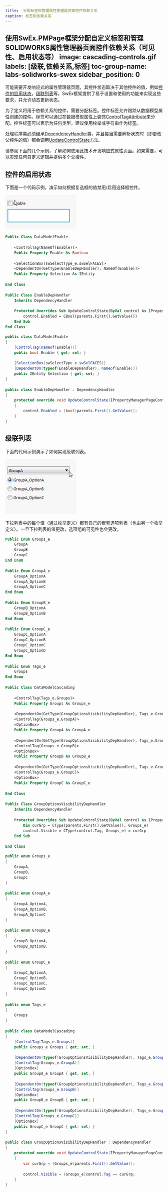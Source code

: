 ```yaml
---
title:  分配标签和管理属性管理器页面控件依赖关系
caption: 标签和依赖关系
---
```

 使用SwEx.PMPage框架分配自定义标签和管理SOLIDWORKS属性管理器页面控件依赖关系（可见性、启用状态等）
image: cascading-controls.gif
labels: [级联,依赖关系,标签]
toc-group-name: labs-solidworks-swex
sidebar_position: 0
---
可能需要开发响应式的属性管理器页面，其控件状态取决于其他控件的值，例如[控件的启用状态](#controls-enable-state)，[级联列表](#cascading-lists)等。SwEx框架提供了易于设置和使用的功能来实现这些要求，并允许动态更新状态。

为了定义将用于依赖关系的控件，需要分配标签。控件标签允许跟踪从数据模型属性创建的控件。标签可以通过在数据模型属性上装饰[ControlTagAttribute](https://docs.codestack.net/swex/pmpage/html/T_CodeStack_SwEx_PMPage_Attributes_ControlTagAttribute.htm)来分配。控件标签可以表示为任何类型，建议使用枚举或字符串作为标签。

处理程序类必须继承[DependencyHandler](https://docs.codestack.net/swex/pmpage/html/T_CodeStack_SwEx_PMPage_Base_DependencyHandler.htm)类，并且每当需要解析状态时（即更改父控件的值）都会调用[UpdateControlState](https://docs.codestack.net/swex/pmpage/html/M_CodeStack_SwEx_PMPage_Base_DependencyHandler_UpdateControlState.htm)方法。

请参阅下面的几个示例，了解如何使用此技术开发响应式属性页面。如果需要，可以实现任何自定义逻辑并提供多个父控件。

## 控件的启用状态

下面是一个代码示例，演示如何根据复选框的值禁用/启用选择框控件。

![根据复选框更改控件的启用状态](enable-control.gif)

~~~vb
Public Class DataModelEnable

    <ControlTag(NameOf(Enable))>
    Public Property Enable As Boolean

    <SelectionBox(swSelectType_e.swSelFACES)>
    <DependentOn(GetType(EnableDepHandler), NameOf(Enable))>
    Public Property Selection As IEntity

End Class

Public Class EnableDepHandler
    Inherits DependencyHandler

    Protected Overrides Sub UpdateControlState(ByVal control As IPropertyManagerPageControlEx, ByVal parents As IPropertyManagerPageControlEx())
        control.Enabled = CBool(parents.First().GetValue())
    End Sub
End Class
~~~

~~~cs
public class DataModelEnable
{
    [ControlTag(nameof(Enable))]
    public bool Enable { get; set; }

    [SelectionBox(swSelectType_e.swSelFACES)]
    [DependentOn(typeof(EnableDepHandler), nameof(Enable))]
    public IEntity Selection { get; set; }
}

public class EnableDepHandler : DependencyHandler
{
    protected override void UpdateControlState(IPropertyManagerPageControlEx control, IPropertyManagerPageControlEx[] parents)
    {
        control.Enabled = (bool)parents.First().GetValue();
    }
}
~~~

## 级联列表

下面的代码示例演示了如何实现级联列表。

![属性管理器页面中级联控件的可见性](cascading-controls.gif)

下拉列表中的每个值（通过枚举定义）都有自己的嵌套选项列表（也由另一个枚举定义）。一旦下拉列表的值更改，选项组的可见性也会更改。

~~~vb
Public Enum Groups_e
    GroupA
    GroupB
    GroupC
End Enum

Public Enum GroupA_e
    GroupA_OptionA
    GroupA_OptionB
    GroupA_OptionC
End Enum

Public Enum GroupB_e
    GroupB_OptionA
    GroupB_OptionB
End Enum

Public Enum GroupC_e
    GroupC_OptionA
    GroupC_OptionB
    GroupC_OptionC
    GroupC_OptionD
End Enum

Public Enum Tags_e
    Groups
End Enum

Public Class DataModelCascading

    <ControlTag(Tags_e.Groups)>
    Public Property Groups As Groups_e

    <DependentOn(GetType(GroupOptionsVisibilityDepHandler), Tags_e.Groups)>
    <ControlTag(Groups_e.GroupA)>
    <OptionBox>
    Public Property GroupA As GroupA_e

    <DependentOn(GetType(GroupOptionsVisibilityDepHandler), Tags_e.Groups)>
    <ControlTag(Groups_e.GroupB)>
    <OptionBox>
    Public Property GroupB As GroupB_e

    <DependentOn(GetType(GroupOptionsVisibilityDepHandler), Tags_e.Groups)>
    <ControlTag(Groups_e.GroupC)>
    <OptionBox>
    Public Property GroupC As GroupC_e

End Class

Public Class GroupOptionsVisibilityDepHandler
    Inherits DependencyHandler

    Protected Overrides Sub UpdateControlState(ByVal control As IPropertyManagerPageControlEx, ByVal parents As IPropertyManagerPageControlEx())
        Dim curGrp = CType(parents.First().GetValue(), Groups_e)
        control.Visible = CType(control.Tag, Groups_e) = curGrp
    End Sub

End Class
~~~

~~~cs
public enum Groups_e
{
    GroupA,
    GroupB,
    GroupC
}

public enum GroupA_e
{
    GroupA_OptionA,
    GroupA_OptionB,
    GroupA_OptionC
}

public enum GroupB_e
{
    GroupB_OptionA,
    GroupB_OptionB,
}

public enum GroupC_e
{
    GroupC_OptionA,
    GroupC_OptionB,
    GroupC_OptionC,
    GroupC_OptionD
}

public enum Tags_e
{
    Groups
}

public class DataModelCascading
{
    [ControlTag(Tags_e.Groups)]
    public Groups_e Groups { get; set; }

    [DependentOn(typeof(GroupOptionsVisibilityDepHandler), Tags_e.Groups)]
    [ControlTag(Groups_e.GroupA)]
    [OptionBox]
    public GroupA_e GroupA { get; set; }

    [DependentOn(typeof(GroupOptionsVisibilityDepHandler), Tags_e.Groups)]
    [ControlTag(Groups_e.GroupB)]
    [OptionBox]
    public GroupB_e GroupB { get; set; }

    [DependentOn(typeof(GroupOptionsVisibilityDepHandler), Tags_e.Groups)]
    [ControlTag(Groups_e.GroupC)]
    [OptionBox]
    public GroupC_e GroupC { get; set; }
}

public class GroupOptionsVisibilityDepHandler : DependencyHandler
{
    protected override void UpdateControlState(IPropertyManagerPageControlEx control, IPropertyManagerPageControlEx[] parents)
    {
        var curGrp = (Groups_e)parents.First().GetValue();

        control.Visible = (Groups_e)control.Tag == curGrp;
    }
}
~~~